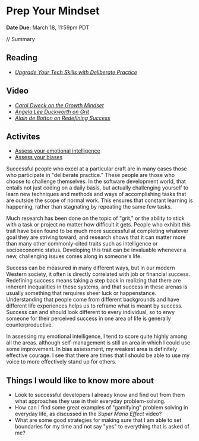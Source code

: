 # Prep Your Mindset

**Date Due:** March 18, 11:59pm PDT

// Summary

## Reading

- [_Upgrade Your Tech Skills with Deliberate Practice_](https://web.archive.org/web/20160616225417/http://www.happybearsoftware.com/upgrade-your-technical-skills-with-deliberate-practice)

## Video

- [_Carol Dweck on the Growth Mindset_](https://www.ted.com/talks/carol_dweck_the_power_of_believing_that_you_can_improve?language=en)
- [_Angela Lee Duckworth on Grit_](https://www.ted.com/talks/angela_lee_duckworth_grit_the_power_of_passion_and_perseverance)
- [_Alain de Botton on Redefining Success_](https://www.ted.com/talks/alain_de_botton_a_kinder_gentler_philosophy_of_success)

## Activites

- [Assess your emotional intelligence](https://codefellows.github.io/common_curriculum/career_coaching/201/emotional-intelligence-assessment.html)
- [Assess your biases](https://codefellows.github.io/common_curriculum/career_coaching/301/bias-assessment.html)

Successful people who excel at a particular craft are in many cases those who participate in "deliberate practice." These people are those
who choose to challenge themselves. In the software development world, that entails not just coding on a daily basis, but actually
challenging yourself to learn new techniques and methods and ways of accomplishing tasks that are outside the scope of normal work. This ensures
that constant learning is happening, rather than stagnating by repeating the same few tasks.

Much research has been done on the topic of "grit," or the ability to stick with a task or project no matter how difficult it gets. People
who exhibit this trait have been found to be much more successful at completing whatever goal they are striving toward, and research shows
that it can matter more than many other commonly-cited traits such as intelligence or socioeconomic status. Developing this trait can be
invaluable whenever a new, challenging issues comes along in someone's life.

Success can be measured in many different ways, but in our modern Western society, it often is directly correlated with job or financial success.
Redefining success means taking a step back in realizing that there are inherent inequalities in these systems, and that success in these arenas
is usually something that rerquires sheer luck or happenstance. Understanding that people come from different backgrounds and have different life
experiences helps us to reframe what is meant by success. Success can and should look different to every individual, so to envy someone for their
perceived success in one area of life is generally counterproductive.

In assessing my emotional intelligence, I tend to score quite highly among all the areas. although self-management is still an area in which I
could use some improvement. In bias assessment, my weakest area is definitely effective courage. I see that there are times that I should be able
to use my voice to more effectively stand up for others.

## Things I would like to know more about

- Look to successful developers I already know and find out from them what approaches they use in their everyday problem-solving.
- How can I find some great examples of "gamifying" problem solving in everyday life, as discussed in the _Super Mario Effect_ video?
- What are some good strategies for making sure that I am able to set boundaries for my time and not say "yes" to everything that is asked of me?
